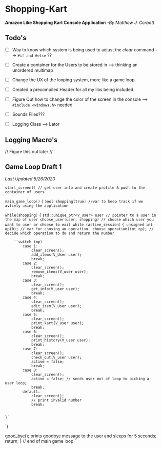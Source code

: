 # Shopping-Kart
__Amazon Like Shopping Kart Console Application__ _-By Matthew J. Corbett_

## Todo's
- [ ] Way to know which system is being used to adjust the _clear_ command --> ` #if and #else ` ?? 
- [ ] Create a container for the Users to be stored in --> thinking an unordered multimap
- [ ] Change the UX of the looping system, more like a game loop. 
- [ ] Created a precompiled Header for all my libs being included.
- [ ] Figure Out how to change the color of the screen in the console --> `#include <windows.h>` needed 
- [ ] Sounds Files??? 
- [ ] Logging Class --> Lator 


## Logging Macro's 
// Figure this out later // 

## Game Loop Draft 1   
_Last Updated 5/26/2020_

`start_screen() // get user info and create profile & push to the container of users` 

`main_game_loop()`
`{`
  `bool shopping(true) //var to keep track if we avtivly using the application `

  `while(shopping)`
  `{`
	`std::unique_ptr<V_User> user // pointer to a user in the map of user
	choose_user(user, shopping) // choose which user you want to user or choose to exit
	while (active_session)`
	`{
		unsigned int op(0); // var for chosing an operation 
		choose_operation(int op); // decide which operation to do and return the number `

		``switch (op)
			case 1: 
				clear_screen();
				add_items(V_User user);
				break;
			case 2:
				clear_screen();
				remove_items(V_user user);
				break;
			case 3:
				clear_screen();
				get_info(V_user user);
				break;
			case 4:
				clear_screen();
				edit_item(V_User user);
				break;
			case 5:
				clear_screen();
				print_kart(V_user user);
				break;
			case 6:
				clear_screen();
				print_history(V_user user);
				break;
			case 7:
				clear_screen();
				check_out(V_user user); 
				active = false;
				break;
			case 8:
				clear_screen();
				active = false; // sends user out of loop to picking a user loop; 
				break; 
			default: 
				clear_screen();
				// print invalid number 
				break;
				
				
	}`

  `}

  good_bye(); prints goodbye message to the user and sleeps for 5 seconds;
  return; 
} // end of main game loop 
`




